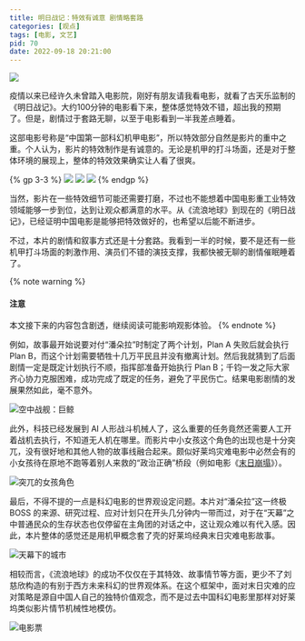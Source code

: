 ```yaml
---
title: 明日战记：特效有诚意 剧情略套路
categories: [观点]
tags: [电影, 文艺]
pid: 70
date: 2022-09-18 20:21:00
---
```


![](https://cos.pinlyu.com/posts/2022/70-title.webp)

疫情以来已经许久未曾踏入电影院，刚好有朋友请我看电影，就看了古天乐监制的《明日战记》。大约100分钟的电影看下来，整体感觉特效不错，超出我的预期了。但是，剧情过于套路无聊，以至于电影看到一半我差点睡着。
<!-- more -->

这部电影号称是“中国第一部科幻机甲电影”，所以特效部分自然是影片的重中之重。个人认为，影片的特效制作是有诚意的。无论是机甲的打斗场面，还是对于整体环境的展现上，整体的特效效果确实让人看了很爽。

{% gp 3-3 %}
![](https://cos.pinlyu.com/posts/2022/70-mecha1.webp)
![](https://cos.pinlyu.com/posts/2022/70-mecha2.webp)
![](https://cos.pinlyu.com/posts/2022/70-mecha3.webp)
{% endgp %}

当然，影片在一些特效细节可能还需要打磨，不过也不能想着中国电影重工业特效领域能够一步到位，达到让观众都满意的水平。从《流浪地球》到现在的《明日战记》，已经证明中国电影是能够把特效做好的，也希望以后能不断进步。

不过，本片的剧情和叙事方式还是十分套路。我看到一半的时候，要不是还有一些机甲打斗场面的刺激作用、演员们不错的演技支撑，我都快被无聊的剧情催眠睡着了。

{% note warning %}
#### 注意
本文接下来的内容包含剧透，继续阅读可能影响观影体验。
{% endnote %}

例如，故事最开始说要对付“潘朵拉”时制定了两个计划，Plan A 失败后就会执行 Plan B，而这个计划需要牺牲十几万平民且并没有撤离计划。然后我就猜到了后面剧情一定是既定计划执行不顺，指挥部准备开始执行 Plan B；千钧一发之际大家齐心协力克服困难，成功完成了既定的任务，避免了平民伤亡。结果电影剧情的发展果然如此，毫不意外。

![空中战舰：巨鲸](https://cos.pinlyu.com/posts/2022/70-helicopter.webp#650x)

此外，科技已经发展到 AI 人形战斗机械人了，这么重要的任务竟然还需要人工开着战机去执行，不知道无人机在哪里。而影片中小女孩这个角色的出现也是十分突兀，没有很好地和其他人物的故事线融合起来。颇似好莱坞灾难电影中必然会有的小女孩待在原地不跑等着别人来救的“政治正确”桥段（例如电影《[末日崩塌](https://www.bilibili.com/video/BV1S441147i6)》）。

![突兀的女孩角色](https://cos.pinlyu.com/posts/2022/70-girl.webp#500x)

最后，不得不提的一点是科幻电影的世界观设定问题。本片对“潘朵拉”这一终极 BOSS 的来源、研究过程、应对计划只在开头几分钟内一带而过，对于在“天幕”之中普通民众的生存状态也仅停留在主角团的对话之中，这让观众难以有代入感。因此，本片整体的感觉还是用机甲概念套了壳的好莱坞经典末日灾难电影故事。

![天幕下的城市](https://cos.pinlyu.com/posts/2022/70-city.webp#650x)

相较而言，《流浪地球》的成功不仅仅在于其特效、故事情节等方面，更少不了刘慈欣构造的有别于西方未来科幻的世界观体系。在这个框架中，面对末日灾难的应对策略是源自中国人自己的独特价值观念，而不是过去中国科幻电影里那样对好莱坞类似影片情节机械性地模仿。

![电影票](https://cos.pinlyu.com/posts/2022/70-ticket.webp#200x)